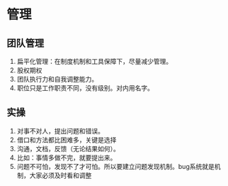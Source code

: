 # 管理
## 团队管理
1. 扁平化管理：在制度机制和工具保障下，尽量减少管理。
1. 股权期权
1. 团队执行力和自我调整能力。
1. 职位只是工作职责不同，没有级别。对内用名字。

## 实操
1. 对事不对人，提出问题和错误。
1. 借口和方法都比困难多，关键是选择
1. 沟通，文档，反馈（无论结果如何）。
  1. 比如：事情多做不完，就要提出来。
1. 问题不可怕，发现不了才可怕。所以要建立问题发现机制。bug系统就是机制，大家必须及时看和调整
